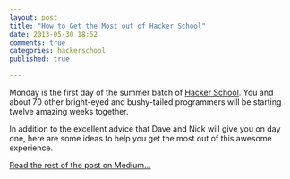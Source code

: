 ```yaml
---
layout: post
title: "How to Get the Most out of Hacker School"
date: 2013-05-30 18:52
comments: true
categories: hackerschool
published: true

---
```


Monday is the first day of the summer batch of [Hacker School](http://hackerschool.com). You and about 70 other bright-eyed and bushy-tailed programmers will be starting twelve amazing weeks together.

In addition to the excellent advice that Dave and Nick will give you on day one, here are some ideas to help you get the most out of this awesome experience.

[Read the rest of the post on Medium...](https://medium.com/i-m-h-o/ab08782397f8/)

<!--
## Know what you want
You are in Hacker School because you love programming and want to get radically better, but what does that mean, exactly? What skills do you want to leave with? Do you want to go in depth on the fundamentals? Learn a new class of languages? Get comfortable writing bigger apps?

If you don’t have this figured out on day one, that’s OK, but move aggressively to figure it out so you know what projects to pick. Ask other people what they’re working on. Talk to a facilitator. No one will hand you a roadmap here, but they will help you write your own if you ask.

## Maximize your learning per hour
Hacker School is this weird wonderful oasis in your life trajectory where you have no deliverables and no responsibilities to ship code for someone else. Your top priority is becoming a better programmer, so make decisions that maximize your learning per hour (LPH).

Pick projects you have no idea how to do. Investigate non-critical but interesting bugs. Get enough sleep, install Self Control, or do whatever you need to do to sit down and just start coding. Twelve weeks is short. Use each day wisely.

## See the forest for the trees
There’s so much happening every day at Hacker School that it is easy to get caught up in a project that drags on for too long. When your LPH gets low, wrap up the project. It doesn’t have to be done for you to be done with it.

Three months is really short, but that word “months” is just heavy enough that you feel like you have all the time in the world, so it’s easy to take your time and move slowly. Set up smaller milestones—every two weeks worked nicely for me—and check in. Are you where you wanted to be after two weeks? Keep your eye on the big picture.

## People are amazing resources
A wonderful thing about Hacker School is the diversity. And I don’t just mean 35% women, 25% people of color, and 15% international folks, even though those numbers are astounding in the technical community.

Hacker School brings together people who are all at a crossroads in their life. You are united by loving programming and wanting to get better at it, but other than that everyone is all over the map. Some have been programming professionally for years. Some have been working in international espionage. Some love kiteboarding. Some have startup experience, others have worked at big companies. Find out what the people around you know and ask them lots and lots of questions.

That goes for the residents too. Google them before they arrive to get some good question ideas. When they arrive, they’ll be eager to pair and talk about code, but also happy to share the story of their life’s work.

Don’t just limit this to Hacker School. Talk actively to the programmers in your life about what you’re working on. They’ll have an interesting perspective. No programmers in your life yet? Go to meetups in NYC and say hi. If you meet someone you like, get their info and keep in touch with them.

## All feedback all the time
Get all your code reviewed. Ask for feedback on your presentations. Check that you chose a good project before you get started. Ask for suggestions from the people you pair with. You won’t get this unless you ask for it, and if you ask you will get better so, so much faster.

If you don’t come away from the conversation with something concrete to change or try differently next time, invite them to be brutally honest. They may be holding back to spare your feelings! We, as a society, suck at teaching people to give negative feedback in a supportive way and it makes a lot of people nervous.

Above all: have fun, learn lots, and never graduate.

-->
